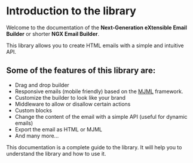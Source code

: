 # Introduction to the library

Welcome to the documentation of the **Next-Generation eXtensible Email Builder** or shorter **NGX Email Builder**.

This library allows you to create HTML emails with a simple and intuitive API.

## Some of the features of this library are:

* Drag and drop builder
* Responsive emails (mobile friendly) based on the [MJML](https://mjml.io/) framework.
* Customize the builder to look like your brand
* Middleware to allow or disallow certain actions
* Custom blocks
* Change the content of the email with a simple API (useful for dynamic emails)
* Export the email as HTML or MJML
* And many more...

This documentation is a complete guide to the library. It will help you to understand the library and how to use it.
